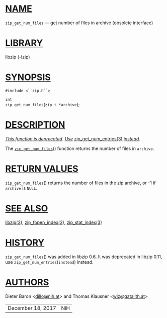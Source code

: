 # [NAME](#NAME)

`zip_get_num_files` — get number of files in archive (obsolete
interface)

# [LIBRARY](#LIBRARY)

libzip (-lzip)

# [SYNOPSIS](#SYNOPSIS)

`#include <``zip.h``>`

`int`  
`zip_get_num_files`(`zip_t *archive`);

# [DESCRIPTION](#DESCRIPTION)

[*This function is deprecated*](#This). [*Use*](#Use)
[zip_get_num_entries(3)](zip_get_num_entries.md)
[*instead*](#instead).

The [`zip_get_num_files`](#zip_get_num_files)() function returns the
number of files in `archive`.

# [RETURN VALUES](#RETURN_VALUES)

`zip_get_num_files`() returns the number of files in the zip archive, or
-1 if `archive` is `NULL`.

# [SEE ALSO](#SEE_ALSO)

[libzip(3)](libzip.md), [zip_fopen_index(3)](zip_fopen_index.md),
[zip_stat_index(3)](zip_stat_index.md)

# [HISTORY](#HISTORY)

`zip_get_num_files`() was added in libzip 0.6. It was deprecated in
libzip 0.11, use `zip_get_num_entries`(`instead`) instead.

# [AUTHORS](#AUTHORS)

Dieter Baron \<[dillo@nih.at](mailto:dillo@nih.at)\> and Thomas Klausner
\<[wiz@gatalith.at](mailto:wiz@gatalith.at)\>

|                   |     |
|-------------------|-----|
| December 18, 2017 | NiH |
